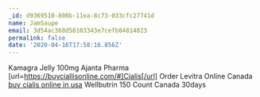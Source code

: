 ```yaml
---
_id: d9369510-800b-11ea-8c73-033cfc27741d
name: JamSaupe
email: 3d54ac368d58103343e7cefb84814023
permalink: false
date: '2020-04-16T17:58:16.856Z'
---
```

Kamagra Jelly 100mg Ajanta Pharma  [url=https://buyciallisonline.com/#]Cialis[/url] Order Levitra Online Canada  <a href=https://buyciallisonline.com/#>buy cialis online in usa</a> Wellbutrin 150 Count Canada 30days
